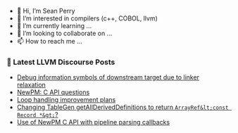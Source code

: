 - 👋 Hi, I’m Sean Perry
- 👀 I’m interested in compilers (c++, COBOL, llvm)
- 🌱 I’m currently learning ...
- 💞️ I’m looking to collaborate on ...
- 📫 How to reach me ...

<!---
s66perry/s66perry is a ✨ special ✨ repository because its `README.md` (this file) appears on your GitHub profile.
You can click the Preview link to take a look at your changes.
--->
### 📕 Latest LLVM Discourse Posts

<!-- DISCOURSE-LLVM:START -->
- [Debug information symbols of downstream target due to linker relaxation](https://discourse.llvm.org/t/debug-information-symbols-of-downstream-target-due-to-linker-relaxation/79837#post_19)
- [NewPM: C API questions](https://discourse.llvm.org/t/newpm-c-api-questions/80598#post_1)
- [Loop handling improvement plans](https://discourse.llvm.org/t/loop-handling-improvement-plans/80417#post_11)
- [Changing TableGen getAllDerivedDefinitions to return `ArrayRef&lt;const Record *&gt;`?](https://discourse.llvm.org/t/changing-tablegen-getallderiveddefinitions-to-return-arrayref-const-record/80586#post_3)
- [Use of NewPM C API with pipeline parsing callbacks](https://discourse.llvm.org/t/use-of-newpm-c-api-with-pipeline-parsing-callbacks/79545#post_5)
<!-- DISCOURSE-LLVM:END -->
